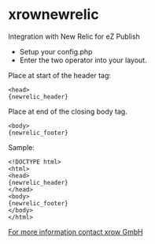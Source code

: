 xrownewrelic
============

Integration with New Relic for eZ Publish


* Setup your config.php
* Enter the two operator into your layout.

Place at start of the header tag:

    <head>
    {newrelic_header}

Place at end of the closing body tag.

    <body>
    {newrelic_footer}


Sample:

    <!DOCTYPE html>
    <html>
    <head>
    {newrelic_header}
    </head>
    <body>
    {newrelic_footer}
    </body>
    </html>


[For more information contact xrow GmbH](http://www.xrow.com)
